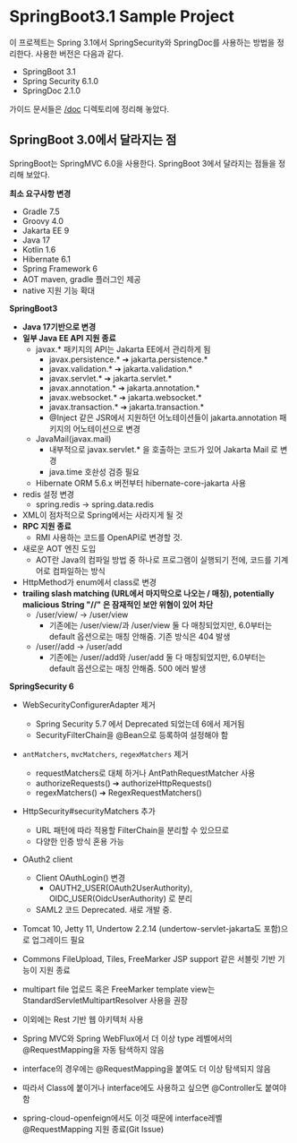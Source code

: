 # SpringBoot3.1 Sample Project 


이 프로젝트는 Spring 3.1에서 SpringSecurity와 SpringDoc를 사용하는 방법을 정리한다. 사용한 버전은 다음과 같다. 
* SpringBoot 3.1 
* Spring Security 6.1.0
* SpringDoc 2.1.0 

가이드 문서들은 [/doc](doc/README.md) 디렉토리에 정리해 놓았다. 


## SpringBoot 3.0에서 달라지는 점
SpringBoot는 SpringMVC 6.0을 사용한다. SpringBoot 3에서 달라지는 점들을 정리해 보았다. 


**최소 요구사항 변경**
  * Gradle 7.5
  * Groovy 4.0
  * Jakarta EE 9
  * Java 17
  * Kotlin 1.6
  * Hibernate 6.1
  * Spring Framework 6
  * AOT maven, gradle 플러그인 제공
  * native 지원 기능 확대


**SpringBoot3** 
* **Java 17기반으로 변경**
* **일부 Java EE API 지원 종료**
  * javax.* 패키지의 API는 Jakarta EE에서 관리하게 됨
    * javax.persistence.* ➔ jakarta.persistence.*
    * javax.validation.* ➔ jakarta.validation.*
    * javax.servlet.* ➔ jakarta.servlet.*
    * javax.annotation.* ➔ jakarta.annotation.*
    * javax.websocket.* ➔ jakarta.websocket.*
    * javax.transaction.* ➔ jakarta.transaction.*
    * @Inject 같은 JSR에서 지원하던 어노테이션들이 jakarta.annotation 패키지의 어노테이션으로 변경
  * JavaMail(javax.mail)
    * 내부적으로 javax.servlet.* 을 호출하는 코드가 있어  Jakarta Mail 로 변경  
    * java.time 호솬성 검증 필요 
  * Hibernate ORM 5.6.x 버전부터 hibernate-core-jakarta 사용
* redis 설정 변경
  * spring.redis → spring.data.redis
* XML이 점차적으로 Spring에서는 사라지게 될 것
* **RPC 지원 종료**
  * RMI 사용하는 코드를 OpenAPI로 변경할 것. 
* 새로운 AOT 엔진 도입
  * AOT란 Java의 컴파일 방법 중 하나로 프로그램이 실행되기 전에, 코드를 기계어로 컴파일하는 방식
* HttpMethod가 enum에서 class로 변경
* **trailing slash matching (URL에서 마지막으로 나오는 / 매칭), potentially malicious String "//" 은 잠재적인 보안 위혐이 있어 차단**
  * /user/view/ -> /user/view 
    * 기존에는 /user/view/과 /user/view 둘 다 매칭되었지만, 6.0부터는 default 옵션으로는 매칭 안해줌. 기존 방식은 404 발생 
  * /user//add -> /user/add
    * 기존에는 /user//add와 /user/add 둘 다 매칭되었지만, 6.0부터는 default 옵션으로는 매칭 안해줌.  500 에러 발생 


**SpringSecurity 6** 

* WebSecurityConfigurerAdapter 제거 
  * Spring Security 5.7 에서 Deprecated 되었는데 6에서 제거됨
  * SecurityFilterChain을 @Bean으로 등록하여 설정해야 함
* `antMatchers`, `mvcMatchers`, `regexMatchers`  제거
  * requestMatchers로 대체 하거나 AntPathRequestMatcher 사용
  * authorizeRequests() ➔ authorizeHttpRequests()
  * regexMatchers() ➔ RegexRequestMatchers()
* HttpSecurity#securityMatchers 추가 
  * URL 패턴에 따라 적용할 FilterChain을 분리할 수 있으므로 
  * 다양한 인증 방식 혼용 가능 
* OAuth2 client 
  * Client OAuthLogin() 변경
    * OAUTH2_USER(OAuth2UserAuthority), OIDC_USER(OidcUserAuthority) 로 분리
  * SAML2 코드 Deprecated. 새로 개발 중. 

* Tomcat 10, Jetty 11, Undertow 2.2.14 (undertow-servlet-jakarta도 포함)으로 업그레이드 필요
* Commons FileUpload, Tiles, FreeMarker JSP support 같은 서블릿 기반 기능이 지원 종료
* multipart file 업로드 혹은 FreeMarker template view는 StandardServletMultipartResolver 사용을 권장
* 이외에는 Rest 기반 웹 아키텍처 사용
* Spring MVC와 Spring WebFlux에서 더 이상 type 레벨에서의 @RequestMapping을 자동 탐색하지 않음
* interface의 경우에는 @RequestMapping을 붙여도 더 이상 탐색되지 않음
* 따라서 Class에 붙이거나 interface에도 사용하고 싶으면 @Controller도 붙여야 함
* spring-cloud-openfeign에서도 이것 때문에 interface레벨 @RequestMapping 지원 종료(Git Issue)

